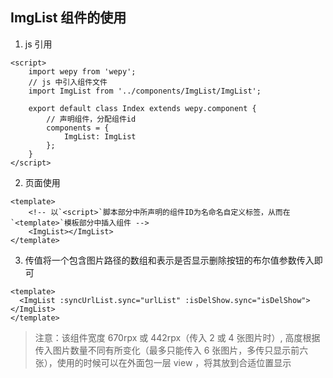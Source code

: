 ## ImgList 组件的使用

1.  js 引用

```
<script>
    import wepy from 'wepy';
    // js 中引入组件文件
    import ImgList from '../components/ImgList/ImgList';

    export default class Index extends wepy.component {
        // 声明组件，分配组件id
        components = {
            ImgList: ImgList
        };
    }
</script>
```

2.  页面使用

```
<template>
    <!-- 以`<script>`脚本部分中所声明的组件ID为名命名自定义标签，从而在`<template>`模板部分中插入组件 -->
    <ImgList></ImgList>
</template>
```

3.  传值将一个包含图片路径的数组和表示是否显示删除按钮的布尔值参数传入即可

```
<template>
  <ImgList :syncUrlList.sync="urlList" :isDelShow.sync="isDelShow"></ImgList>
</template>
```

> 注意：该组件宽度 670rpx 或 442rpx（传入 2 或 4 张图片时）, 高度根据传入图片数量不同有所变化（最多只能传入 6 张图片，多传只显示前六张），使用的时候可以在外面包一层 view ，将其放到合适位置显示
